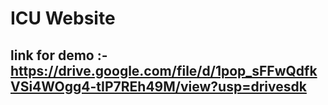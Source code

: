 # ICU Website

## link for demo :- https://drive.google.com/file/d/1pop_sFFwQdfkVSi4WOgg4-tIP7REh49M/view?usp=drivesdk
